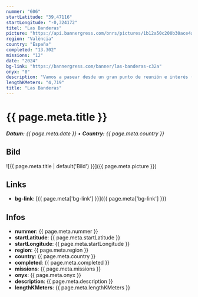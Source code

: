```yaml
---
nummer: "606"
startLatitude: "39,47116"
startLongitude: "-0,324172"
titel: "Las Banderas"
picture: "https://api.bannergress.com/bnrs/pictures/1b12a50c200b30ace4a20b0cd161dc02"
region: "València"
country: "España"
completed: "13.302"
missions: "12"
date: "2024"
bg-link: "https://bannergress.com/banner/las-banderas-c32a"
onyx: "0"
description: "Vamos a pasear desde un gran punto de reunión e interés (La Nau de l'aigua) hasta otro gran punto de referencia (Las Banderas) que hace de unión entre el paseo marítimo y \"La Marina de València\""
lengthKMeters: "4,719"
title: "Las Banderas"
---
```


# {{ page.meta.title }}
_**Datum:** {{ page.meta.date }} • **Country:** {{ page.meta.country }}_

## Bild
![{{ page.meta.title | default('Bild') }}]({{ page.meta.picture }})

## Links
- **bg-link**: [{{ page.meta['bg-link'] }}]({{ page.meta['bg-link'] }})

## Infos
- **nummer**: {{ page.meta.nummer }}
- **startLatitude**: {{ page.meta.startLatitude }}
- **startLongitude**: {{ page.meta.startLongitude }}
- **region**: {{ page.meta.region }}
- **country**: {{ page.meta.country }}
- **completed**: {{ page.meta.completed }}
- **missions**: {{ page.meta.missions }}
- **onyx**: {{ page.meta.onyx }}
- **description**: {{ page.meta.description }}
- **lengthKMeters**: {{ page.meta.lengthKMeters }}

